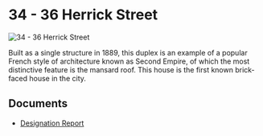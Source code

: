 # 34 - 36 Herrick Street

![34 - 36 Herrick Street](images/34-36-herrick-street.png)

Built as a single structure in 1889, this duplex is an example of a popular French style of architecture known as Second Empire, of which the most distinctive feature is the mansard roof. This house is the first known brick-faced house in the city.

## Documents

- [Designation Report](documents/34-36-herrick-street-designation.pdf)
